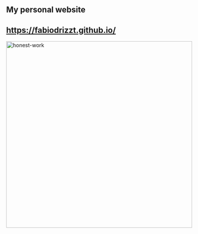## My personal website 
## https://fabiodrizzt.github.io/

<img alt="honest-work" src="https://i.kym-cdn.com/entries/icons/original/000/028/021/work.jpg" width="500">
